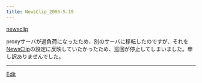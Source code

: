 ```yaml
---
title: NewsClip_2006-5-19
---
```

[newsclip](/newsclip)

proxyサーバが過負荷になったため、別のサーバに移転したのですが、それを[NewsClip](/NewsClip)の設定に反映していたかったため、巡回が停止してしまいました。申し訳ありませんでした。







----
[Edit](https://github.com/vitroid/vitroid.github.io/edit/master/MD/NewsClip_2006-5-19.md)
